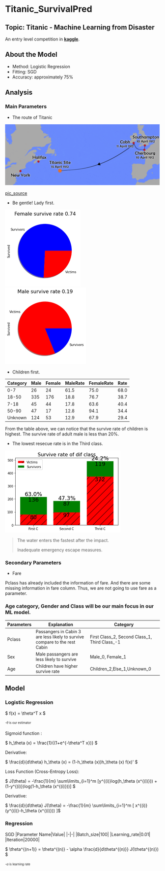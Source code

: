 # Titanic_SurvivalPred
## Topic: Titanic - Machine Learning from Disaster

An entry level competition in [**kaggle**](https://www.kaggle.com/competitions/titanic/overview).

## About the Model
- Method: Logistic Regression
- Fitting: SGD
- Accuracy: approximately 75%

## Analysis

### Main Parameters
- The route of Titanic

![alt text](https://github.com/DanielZhuGY/Titanic_SurvivalPred/blob/main/image/route.png?raw=true)

[pic_source](https://titanicfacts.net/titanic-maiden-voyage/)

- Be gentle! Lady first.

![alt text](https://github.com/DanielZhuGY/Titanic_SurvivalPred/blob/main/image/fsr.png?raw=true)
![alt text](https://github.com/DanielZhuGY/Titanic_SurvivalPred/blob/main/image/msr.png?raw=true)

- Children first.

 |Category|  Male|  Female | MaleRate|  FemaleRate  |Rate|
 |--------|------|---------|---------|--------------|----|
|     0-7|    26  |    24|      61.5   |     75.0 | 68.0
|  18-50 |  335   |  176 |     18.8  |      76.7  |38.7
|   7-18  |  45    |  44  |    17.8   |    63.6 | 40.4
|   50-90   | 47     | 17 |     12.8   |     94.1 | 34.4
| Unknown   |124      |53  |    12.9    |    67.9 | 29.4

From the table above, we can notice that the survive rate of children is highest. The survive rate of adult male is less than 20%. 

- The lowest resecue rate is in the Third class.

![alt text](https://github.com/DanielZhuGY/Titanic_SurvivalPred/blob/main/image/pclss.png?raw=true)

> The water enters the fastest after the impact.
> 
> Inadequate emergency escape measures.

### Secondary Parameters

- Fare

Pclass has already included the information of fare. And there are some missing information in fare column. Thus, we are
 not going to use fare as a parameter.


### Age category, Gender and Class will be our main focus in our ML model.

|Parameters|Explanation|Category|
|--------|-----------|----|
|Pclass|Passangers in Cabin 3 are less likely to survive compare to the rest Cabin|First Class_2, Second Class_1, Third Class_-1|
|Sex|Male passangers are less likely to survive|Male_0, Female_1|
|Age|Children have higher survive rate|Children_2,Else_1,Unknown_0|


## Model
### Logistic Regression

$ f(x) = \theta^T x $ 


<sub><sup>
  -$\theta$ is our estimator
  </sup></sub>
  
Sigmoid function :

$ h_\theta (x) = \frac{1}{(1+e^{-\theta^T x})} $ 

Derivative:

$ \frac{d}{d\theta} h_\theta (x) = (1-h_\theta (x))h_\theta (x) f(x)' $

Loss Function (Cross-Entropy Loss):

$ J(\theta) = -\frac{1}{m} \sum\limits_{i=1}^m \[y^{(i)}log(h_\theta (x^{(i)})) + (1-y^{(i)})log(1-h_\theta (x^{(i)}))\] $

Derivative:

$ \frac{d}{d\theta} J(\theta) =  -\frac{1}{m} \sum\limits_{i=1}^m \[ x^{(i)}(y^{(i)}-h_\theta (x^{(i)})) \]$



### Regression

SGD
|Parameter Name|Value|
|-|-|
|Batch_size|100|
|Learning_rate|0.01|
|Iteration|20000|

$ \theta^{(n+1)} = \theta^{(n)} - \alpha  \frac{d}{d\theta^{(n)}} J(\theta^{(n)}) $

<sub><sup>
  -$\alpha$ is learning rate
  </sup></sub>

